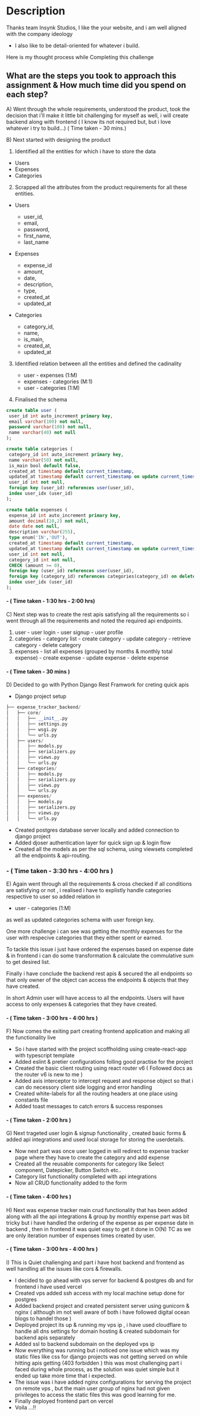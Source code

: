 # Description
Thanks team Insynk Studios,
I like the your website, and i am well aligned with the company ideology
 - I also like to be detail-oriented for whatever i build.

Here is my thought process while Completing this challenge
## What are the steps you took to approach this assignment & How much time did you spend on each step?
A) Went through the whole requirements, understood the product, took the decision that i'll make it little bit
  challenging for myself as well, i will create backend along with frontend ( I know its not required but, but i love whatever i try to build...) ( Time taken - 30 mins.)

B) Next started with designing the product 
 1) Identified all the entities for which i have to store the data
   -  Users
   -  Expenses
   -  Categories

 2) Scrapped all the attributes from the product requirements for all these entities.
   -  Users
       - user_id,
       - email,
       - password,
       - first_name,
       - last_name

   -  Expenses
       - expense_id
       - amount,
       - date,
       - description,
       - type,
       - created_at
       - updated_at


   -  Categories
       - category_id,
       - name,
       - is_main,
       - created_at,
       - updated_at

 3) Identified relation between all the entities and defined the cadinality
     - user - expenses (1:M)
     - expenses - categories (M:1)
     - user - categories (1:M)
 

 4) Finalised the schema 

   ```sql
   create table user (
	user_id int auto_increment primary key,
    email varchar(100) not null,
    password varchar(100) not null,
    name varchar(40) not null
);

create table categories (
	category_id int auto_increment primary key,
    name varchar(50) not null,
    is_main bool default false,
	created_at timestamp default current_timestamp,
    updated_at timestamp default current_timestamp on update current_timestamp,
    user_id int not null,
    foreign key (user_id) references user(user_id),
    index user_idx (user_id)
);

create table expenses (
	expense_id int auto_increment primary key,
	amount decimal(10,2) not null,
    date date not null,
    description varchar(255),
    type enum('IN','OUT'),
    created_at timestamp default current_timestamp,
    updated_at timestamp default current_timestamp on update current_timestamp,
    user_id int not null,
    category_id int not null,
    CHECK (amount >= 0),
    foreign key (user_id) references user(user_id),
    foreign key (category_id) references categories(category_id) on delete cascade,
    index user_idx (user_id)
);

   ```
  
#### - ( Time taken - 1:30 hrs - 2:00 hrs)


C) Next step was to create the rest apis satisfying all the requirements so i went through all the requirements and noted the required api endpoints.
   1) user 
     - user login 
     - user signup
     - user profile
   2) categories
     - category list
     - create category
     - update category
     - retrieve category
     - delete category
   3) expenses
     - list all expenses (grouped by months & monthly total expense)
     - create expense
     - update expense
     - delete expense
#### - ( Time taken - 30 mins )

D) Decided to go with Python Django Rest Framwork for creting quick apis 
  - Django project setup

```python
├── expense_tracker_backend/
│   ├── core/
│   │   ├── __init__.py
│   │   ├── settings.py
│   │   ├── wsgi.py
│   │   └── urls.py
│   ├── users/
│   │   ├── models.py
│   │   ├── serializers.py
│   │   ├── views.py
│   │   └── urls.py
│   ├── categories/
│   │   ├── models.py
│   │   ├── serializers.py
│   │   ├── views.py
│   │   └── urls.py
│   ├── expenses/
│   │   ├── models.py
│   │   ├── serializers.py
│   │   ├── views.py
│   │   └── urls.py
 ```
 - Created postgres database server locally and added connection to django project
 - Added djoser authentication layer for quick sign up & login flow
 - Created all the models as per the sql schema, using viewsets completed all the endpoints & api-routing.
### - ( Time taken - 3:30 hrs - 4:00 hrs )

E) Again went through all the requirements & cross checked if all conditions are satisfying or not , i realised i have to explistly handle categories respective to user so added relation in 

- user - categories (1:M)

as well as updated categories schema with user foreign key.

One more challenge i can see was getting the monthly expenses for the user with respecive categories that they either spent or earned.

To tackle this issue i just have ordered the expenses based on expense date & in frontend i can do some transformation & calculate the commulative sum to get desired list.

Finally i have conclude the backend rest apis & secured the all endpoints so that only owner of the object can access the endpoints & objects that they have created.

In short Admin user will have access to all the endpoints. Users will have access to  only expenses & categories that they have created.

#### - ( Time taken - 3:00 hrs - 4:00 hrs )

F)  Now comes the exiting part creating frontend application and making all the functionality live
  - So i have started with the project scoffholding using create-react-app with typescript template 
  - Added eslint & pretier configurations folling good practise for the project
  - Created the basic client routing using react router v6 ( Followed docs as the router v6 is new to me )
  - Added axis interceptor to intercept request and response object so that i can do necessory client side logging and error handling
  - Created white-labels for all the routing headers at one place using constants file
  - Added toast messages to catch errors & success responses 

#### - ( Time taken - 2:00 hrs )

G) Next trageted user login & signup functionality , created basic forms & added api integrations and used local storage for storing the userdetails.

 - Now next part was once user logged in will redirect to expense tracker page where they have to create the category and add expense 
 - Created all the reusable components for category like Select component, Datepicker, Button Switch etc.. 
 - Category list functionality completed with api integrations 
 - Now all CRUD functionality added to the form

#### - ( Time taken - 4:00 hrs )

H) Next was expense tracker main crud functionality that has been added along with all the api integrations & group by monthly expense part was bit tricky but i have handled the ordering of the expense as per expense date in backend , then in frontend it was quiet easy to get it done in O(N) TC as we are only iteration number  of expenses times created by user. 

#### - ( Time taken - 3:00 hrs - 4:00 hrs )
 
I) This is Quiet challenging and part i have host backend and frontend as well handling all the issues like cors & firewalls.
 -  I decided to go ahead with vps server for backend & postgres db and for frontend  i have used vercel 
 - Created vps added ssh access with my local machine setup done for postgres 
 - Added backend project and created persistent server using gunicorn & nginx ( although im not well aware of both  i have followed digital ocean blogs to handel those )
 - Deployed project its up & running my vps ip , i have used cloudflare to handle all dns settings for domain hosting & created subdomain for backend apis separately 
 - Added ssl to backend subdomain on the deployed vps ip 
 - Now everything was running but i noticed one issue which was my static files like css for django projects was not getting served on while hitting apis getting (403 forbidden ) this was most challenging part i faced during whole process, as the solution was quiet simple but it ended up take more time that i expected.
 - The issue was i have added nginx configurations for serving the project on remote vps , but the main user group of nginx had not given privileges to access the static files this was good learning for me.
 - Finally deployed frontend part on vercel
 - Voila ...!!